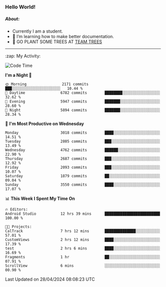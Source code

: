 ### Hello World!

##### About:
- Currently I am a student.
- 🌱 I’m learning how to make better documentation.
- 🌱 GO PLANT SOME TREES AT [TEAM TREES](https://teamtrees.org/)

---
  <summary>:zap: My Activity:</summary>
  
<!--START_SECTION:waka-->
![Code Time](http://img.shields.io/badge/Code%20Time-1%2C331%20hrs%2036%20mins-blue)

**I'm a Night 🦉** 

```text
🌞 Morning                2171 commits        ███░░░░░░░░░░░░░░░░░░░░░░   10.44 % 
🌆 Daytime                6782 commits        ████████░░░░░░░░░░░░░░░░░   32.62 % 
🌃 Evening                5947 commits        ███████░░░░░░░░░░░░░░░░░░   28.60 % 
🌙 Night                  5894 commits        ███████░░░░░░░░░░░░░░░░░░   28.34 % 
```
📅 **I'm Most Productive on Wednesday** 

```text
Monday                   3018 commits        ████░░░░░░░░░░░░░░░░░░░░░   14.51 % 
Tuesday                  2805 commits        ███░░░░░░░░░░░░░░░░░░░░░░   13.49 % 
Wednesday                4762 commits        ██████░░░░░░░░░░░░░░░░░░░   22.90 % 
Thursday                 2687 commits        ███░░░░░░░░░░░░░░░░░░░░░░   12.92 % 
Friday                   2093 commits        ███░░░░░░░░░░░░░░░░░░░░░░   10.07 % 
Saturday                 1879 commits        ██░░░░░░░░░░░░░░░░░░░░░░░   09.04 % 
Sunday                   3550 commits        ████░░░░░░░░░░░░░░░░░░░░░   17.07 % 
```


📊 **This Week I Spent My Time On** 

```text
🔥 Editors: 
Android Studio           12 hrs 39 mins      █████████████████████████   100.00 % 

🐱‍💻 Projects: 
CalTrack                 7 hrs 12 mins       ██████████████░░░░░░░░░░░   57.01 % 
CustomViews              2 hrs 12 mins       ████░░░░░░░░░░░░░░░░░░░░░   17.39 % 
test                     2 hrs 6 mins        ████░░░░░░░░░░░░░░░░░░░░░   16.69 % 
Fragments                1 hr                ██░░░░░░░░░░░░░░░░░░░░░░░   07.91 % 
ScrollView               6 mins              ░░░░░░░░░░░░░░░░░░░░░░░░░   00.90 % 
```


 Last Updated on 28/04/2024 08:08:23 UTC
<!--END_SECTION:waka-->
